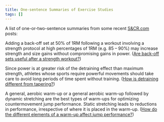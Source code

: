 ```yaml
---
title: One-sentence Summaries of Exercise Studies
tags: []
---
```


A list of one-or-two-sentence summaries from some recent [S&CR.com](http://www.strengthandconditioningresearch.com) posts:

Adding a back-off set at 50% of 1RM following a workout involving a strength protocol at high percentages of 1RM (e.g. 85 – 90%) may increase strength and size gains without compromising gains in power. ([Are back-off sets useful after a strength workout?](http://www.strengthandconditioningresearch.com/2013/02/18/back-off-sets/))

Since power is at greater risk of the detraining effect than maximum strength, athletes whose sports require powerful movements should take care to avoid long periods of time spent without training. ([How is detraining different from tapering?](http://www.strengthandconditioningresearch.com/2013/02/04/tapering/))

A general, aerobic warm-up or a general aerobic warm-up followed by dynamic stretching are the best types of warm-ups for optimizing countermovement jump performance. Static stretching leads to reductions in performance, irrespective of where it is placed in the warm-up. ([How do the different elements of a warm-up affect jump performance?](http://www.strengthandconditioningresearch.com/2013/02/27/practical-training-tips-february/))
